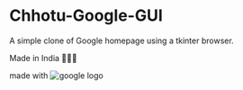
# Chhotu-Google-GUI
A simple clone of Google homepage using a tkinter browser.

Made in India 🧡🤍💚

made with ![google logo](https://user-images.githubusercontent.com/64016811/121699591-b4d6ca00-caec-11eb-870f-9cac427ad8b1.png)

